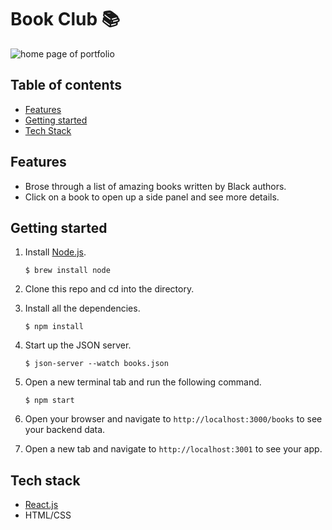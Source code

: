 # Book Club 📚

![home page of portfolio](https://i.imgur.com/7mLU4QU.png)


## Table of contents
* [Features](#features)
* [Getting started](#getting-started)
* [Tech Stack](#tech-stack)

<a name="features"/>

## Features
* Brose through a list of amazing books written by Black authors.
* Click on a book to open up a side panel and see more details.

<a name="getting-started"/>

## Getting started
1. Install [Node.js](https://www.npmjs.com/get-npm).

    ```$ brew install node```

2. Clone this repo and cd into the directory.
3. Install all the dependencies.

    ```$ npm install```

4. Start up the JSON server.

    ```$ json-server --watch books.json```   

5. Open a new terminal tab and run the following command.

    ```$ npm start```
    
6. Open your browser and navigate to `http://localhost:3000/books` to see your backend data.
7. Open a new tab and navigate to `http://localhost:3001` to see your app.

<a name="tech-stack"/>

## Tech stack
* [React.js](https://reactjs.org)
* HTML/CSS